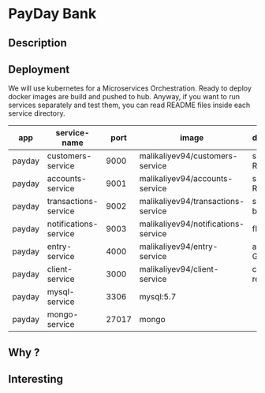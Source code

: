# PayDay Bank

## Description

## Deployment
We will use kubernetes for a Microservices Orchestration.
Ready to deploy docker images are build and pushed to hub. 
Anyway, if you want to run services separately and test them, you can read README files inside each service directory.

app | service-name | port | image | description
--- | --- | --- | --- | ---
payday | customers-service     | 9000  | malikaliyev94/customers-service     | spring boot REST
payday | accounts-service      | 9001  | malikaliyev94/accounts-service      | spring boot REST
payday | transactions-service  | 9002  | malikaliyev94/transactions-service  | spring-boot REST
payday | notifications-service | 9003  | malikaliyev94/notifications-service | flask
payday | entry-service         | 4000  | malikaliyev94/entry-service         | apollo GraphQL
payday | client-service        | 3000  | malikaliyev94/client-service        | create-reapp-app
payday | mysql-service         | 3306  | mysql:5.7                           | 
payday | mongo-service         | 27017 | mongo                               | 

## Why ?

## Interesting
